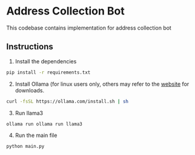 # Address Collection Bot

This codebase contains implementation for address collection bot

## Instructions

1. Install the dependencies
```bash
pip install -r requirements.txt
```

2. Install Ollama (for linux users only, others may refer to the [website](ollama.com/downloads/) for downloads.
```bash
curl -fsSL https://ollama.com/install.sh | sh
```

3. Run llama3 
```bash
ollama run ollama run llama3
```

4. Run the main file 
```bash
python main.py
```
